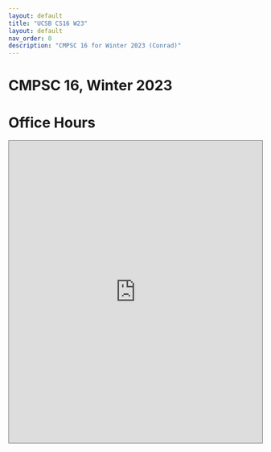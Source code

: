 ```yaml
---
layout: default
title: "UCSB CS16 W23"
layout: default
nav_order: 0
description: "CMPSC 16 for Winter 2023 (Conrad)"
---
```


<style>
  iframe { width: 100%; height: 600px; }
</style>


# CMPSC 16, Winter 2023

# Office Hours

<iframe src="https://calendar.google.com/calendar/embed?height=600&wkst=1&bgcolor=%23ffffff&ctz=America%2FLos_Angeles&mode=WEEK&src=Y180MmFlNDVlNzg3NjE3M2MzYzUzYjc0YjY5OWM2YjE0MWVmMzMxNzBmM2M4YmE3ZjE0MzZhNmI5N2JiOWY1ZGE1QGdyb3VwLmNhbGVuZGFyLmdvb2dsZS5jb20&color=%233F51B5" style="border:solid 1px #777" width="800" height="600" frameborder="0" scrolling="no"></iframe>
